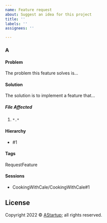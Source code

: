 ```yaml
---
name: Feature request
about: Suggest an idea for this project
title: ''
labels: ''
assignees: ''

---
```


### A

#### Problem

The problem this feature solves is...

#### Solution

The solution is to implement a feature that...

##### File Affected

1. `*.*`

#### Hierarchy

* #1

#### Tags

RequestFeature

#### Sessions

* CookingWithCale/CookingWithCale#1

## License

Copyright 2022 © [AStartup](https://astartup.net); all rights reserved.
